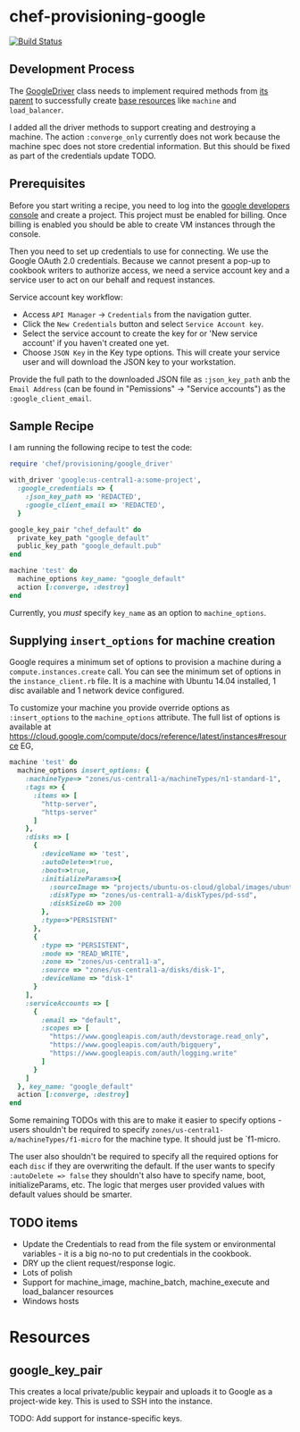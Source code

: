 # chef-provisioning-google

[![Build Status](https://travis-ci.org/chef/chef-provisioning-google.svg?branch=master)](https://travis-ci.org/chef/chef-provisioning-google)

## Development Process

The [GoogleDriver](https://github.com/someara/chef-provisioning-google/blob/master/lib/chef/provisioning/google_driver/driver.rb) class needs to implement required methods from [its parent](https://github.com/chef/chef-provisioning/blob/master/lib/chef/provisioning/driver.rb) to successfully create [base resources](https://github.com/chef/chef-provisioning/tree/master/lib/chef/resource) like `machine` and `load_balancer`.

I added all the driver methods to support creating and destroying a machine. The action `:converge_only` currently does not work because the machine spec does not store credential information. But this should be fixed as part of the credentials update TODO.

## Prerequisites

Before you start writing a recipe, you need to log into the [google developers console](https://console.developers.google.com/) and create a project. This project must be enabled for billing. Once billing is enabled you should be able to create VM instances through the console.

Then you need to set up credentials to use for connecting. We use the Google OAuth 2.0 credentials. Because we cannot present a pop-up to cookbook writers to authorize access, we need a service account key and a service user to act on our behalf and request instances.

Service account key workflow:

- Access `API Manager` -> `Credentials` from the navigation gutter.
- Click the `New Credentials` button and select `Service Account key`.
- Select the service account to create the key for or 'New service account' if you haven't created one yet.
- Choose `JSON Key` in the Key type options. This will create your service user and will download the JSON key to your workstation.

Provide the full path to the downloaded JSON file as `:json_key_path` anb the `Email Address` (can be found in "Pemissions" -> "Service accounts") as the `:google_client_email`.

## Sample Recipe

I am running the following recipe to test the code:

```ruby
require 'chef/provisioning/google_driver'

with_driver 'google:us-central1-a:some-project',
  :google_credentials => {
    :json_key_path => 'REDACTED',
    :google_client_email => 'REDACTED',
  }

google_key_pair "chef_default" do
  private_key_path "google_default"
  public_key_path "google_default.pub"
end

machine 'test' do
  machine_options key_name: "google_default"
  action [:converge, :destroy]
end
```

Currently, you _must_ specify `key_name` as an option to `machine_options`.

## Supplying `insert_options` for machine creation

Google requires a minimum set of options to provision a machine during a `compute.instances.create` call. You can see the minimum set of options in the `instance_client.rb` file. It is a machine with Ubuntu 14.04 installed, 1 disc available and 1 network device configured.

To customize your machine you provide override options as `:insert_options` to the `machine_options` attribute. The full list of options is available at <https://cloud.google.com/compute/docs/reference/latest/instances#resource> EG,

```ruby
machine 'test' do
  machine_options insert_options: {
    :machineType=> "zones/us-central1-a/machineTypes/n1-standard-1",
    :tags => {
      :items => [
        "http-server",
        "https-server"
      ]
    },
    :disks => [
      {
        :deviceName => 'test',
        :autoDelete=>true,
        :boot=>true,
        :initializeParams=>{
          :sourceImage => "projects/ubuntu-os-cloud/global/images/ubuntu-1404-trusty-v20150316",
          :diskType => "zones/us-central1-a/diskTypes/pd-ssd",
          :diskSizeGb => 200
        },
        :type=>"PERSISTENT"
      },
      {
        :type => "PERSISTENT",
        :mode => "READ_WRITE",
        :zone => "zones/us-central1-a",
        :source => "zones/us-central1-a/disks/disk-1",
        :deviceName => "disk-1"
      }
    ],
    :serviceAccounts => [
      {
        :email => "default",
        :scopes => [
          "https://www.googleapis.com/auth/devstorage.read_only",
          "https://www.googleapis.com/auth/bigquery",
          "https://www.googleapis.com/auth/logging.write"
        ]
      }
    ]
  }, key_name: "google_default"
  action [:converge, :destroy]
end
```

Some remaining TODOs with this are to make it easier to specify options - users shouldn't be required to specify `zones/us-central1-a/machineTypes/f1-micro` for the machine type. It should just be `f1-micro.

The user also shouldn't be required to specify all the required options for each `disc` if they are overwriting the default. If the user wants to specify `:autoDelete => false` they shouldn't also have to specify name, boot, initializeParams, etc. The logic that merges user provided values with default values should be smarter.

## TODO items

- Update the Credentials to read from the file system or environmental variables - it is a big no-no to put credentials in the cookbook.
- DRY up the client request/response logic.
- Lots of polish
- Support for machine_image, machine_batch, machine_execute and load_balancer resources
- Windows hosts

# Resources

## google_key_pair

This creates a local private/public keypair and uploads it to Google as a project-wide key. This is used to SSH into the instance.

TODO: Add support for instance-specific keys.
